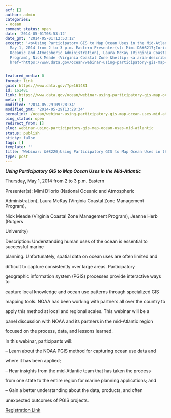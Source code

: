 ```yaml
---
acf: []
author: admin
categories:
- ocean
comment_status: open
date: '2014-05-01T08:53:12'
date_gmt: '2014-05-01T12:53:12'
excerpt: '<p>Using Participatory GIS to Map Ocean Uses in the Mid-Atlantic Thursday,
  May 1, 2014 from 2 to 3 p.m. Eastern Presenter(s): Mimi D&#8217;Iorio (National
  Oceanic and Atmospheric Administration), Laura McKay (Virginia Coastal Zone Management
  Program), Nick Meade (Virginia Coastal Zone &hellip; <a aria-describedby="post-title-161481"
  href="https://www.data.gov/ocean/webinar-using-participatory-gis-map-ocean-uses-mid-atlantic/">Continued</a></p>

  '
featured_media: 0
format: link
guid: https://www.data.gov/?p=161481
id: 161481
link: https://www.data.gov/ocean/webinar-using-participatory-gis-map-ocean-uses-mid-atlantic/
meta: []
modified: '2014-05-29T09:28:34'
modified_gmt: '2014-05-29T13:28:34'
permalink: /ocean/webinar-using-participatory-gis-map-ocean-uses-mid-atlantic/
ping_status: open
redirect_from: []
slug: webinar-using-participatory-gis-map-ocean-uses-mid-atlantic
status: publish
sticky: false
tags: []
template: ''
title: 'Webinar: &#8220;Using Participatory GIS to Map Ocean Uses in the Mid-Atlantic&#8221;'
type: post
---
```

***Using Participatory GIS to Map Ocean Uses in the Mid-Atlantic***  

Thursday, May 1, 2014 from 2 to 3 p.m. Eastern


Presenter(s): Mimi D’Iorio (National Oceanic and Atmospheric  

Administration), Laura McKay (Virginia Coastal Zone Management Program),  

Nick Meade (Virginia Coastal Zone Management Program), Jeanne Herb (Rutgers  

University)


Description: Understanding human uses of the ocean is essential to successful marine  

planning. Unfortunately, spatial data on ocean uses are often limited and  

difficult to capture consistently over large areas. Participatory  

geographic information system (PGIS) processes provide interactive ways to  

capture local knowledge and ocean use patterns through specialized GIS  

mapping tools. NOAA has been working with partners all over the country to  

apply this method at local and regional scales. This webinar will be a  

panel discussion with NOAA and its partners in the mid-Atlantic region  

focused on the process, data, and lessons learned.


In this webinar, participants will:


– Learn about the NOAA PGIS method for capturing ocean use data and  

where it has been applied;  

– Hear insights from the mid-Atlantic team that has taken the process  

from one state to the entire region for marine planning applications; and  

– Gain a better understanding about the data, products, and often  

unexpected outcomes of PGIS projects.


[Registration Link](https://events-na3.adobeconnect.com/content/connect/c1/1005979616/en/events/event/shared/default_template_simple/event_registration.html?sco-id=1331071495&_charset_=utf-8)


